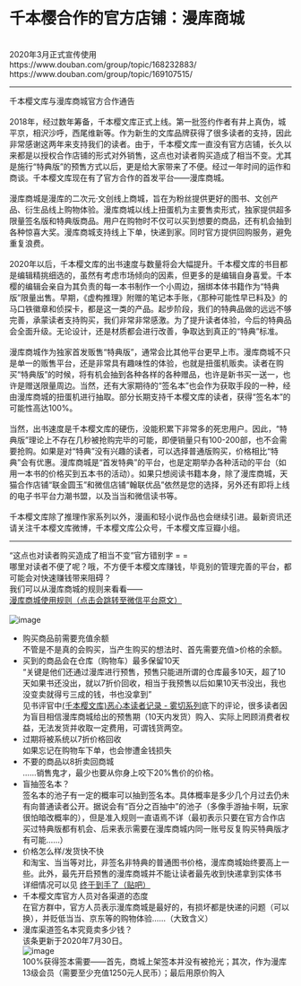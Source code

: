 千本樱合作的官方店铺：漫库商城
===

<br>  
2020年3月正式宣传使用<br>  
https://www.douban.com/group/topic/168232883/<br>  
https://www.douban.com/group/topic/169107515/<br>  

---

千本樱文库与漫库商城官方合作通告<br>  
2018年，经过数年筹备，千本樱文库正式上线。第一批签约作者有井上真伪，城平京，相沢沙呼，西尾维新等。作为新生的文库品牌获得了很多读者的支持，因此非常感谢这两年来支持我们的读者。由于，千本樱文库一直没有官方店铺，长久以来都是以授权合作店铺的形式对外销售，这点也对读者购买造成了相当不变。尤其是施行“特典版”的预售方式以后，更是给大家带来了不便。经过一年时间的运作和商谈。千本樱文库现在有了官方合作的首发平台——漫库商城。
<br>  
漫库商城是漫库的二次元·文创线上商城，旨在为粉丝提供更好的图书、文创产品、衍生品线上购物体验。漫库商城以线上扭蛋机为主要售卖形式，独家提供超多限量签名版和特典版商品。用户在购物时不仅可以买到想要的商品，还有机会抽到各种惊喜大奖。漫库商城支持线上下单，快递到家。同时官方提供回购服务，避免重复浪费。
<br>  
2020年以后，千本樱文库的出书速度与数量将会大幅提升。千本樱文库的书目都是编辑精挑细选的，虽然有考虑市场倾向的因素，但更多的是编辑自身喜爱。千本樱的编辑会亲自为其负责的每一本书制作一个小周边，捆绑本体书籍作为“特典版”限量出售。早期，《虚构推理》附赠的笔记本手账，《那种可能性早已料及》的马口铁徽章和侦探卡，都是这一类的产品。起步阶段，我们的特典品做的远远不够完善，承蒙读者支持购买，我们非常非常感激。为了提升读者体验，今后的特典品会全面升级。无论设计，还是材质都会进行改善，争取达到真正的“特典”标准。
<br>  
漫库商城作为独家首发贩售“特典版”，通常会比其他平台更早上市。漫库商城不只是单一的贩售平台，还是非常具有趣味性的体验，也就是扭蛋机贩卖。读者在购买“特典版”的时候，将有机会抽到各种各样的各种赠品，也许是新书买一送一，也许是赠送限量周边。当然，还有大家期待的“签名本”也会作为获取手段的一种，经由漫库商城的扭蛋机进行抽取。部分长期支持千本樱文库的读者，获得“签名本”的可能性高达100%。
<br>  
当然，出书速度是千本樱文库的硬伤，没能积累下非常多的死忠用户。因此，“特典版”理论上不存在几秒被抢购完毕的可能，即便销量只有100-200部，也不会需要抢购。如果是对“特典”没有兴趣的读者，可以选择普通版购买，价格相比“特典”会有优惠。漫库商城是“首发特典”的平台，也是定期举办各种活动的平台（如用一本书的价格买到五本书的活动）。如果只想阅读书籍本身，除了漫库商城，天猫合作店铺“联金圆玉”和微信店铺“翰联优品”依然是您的选择，另外还有即将上线的电子书平台力潮书盟，以及当当和微信读书等。
<br>  
千本樱文库除了推理作家系列以外，漫画和轻小说作品也会继续引进。最新资讯还请关注千本樱文库微博，千本樱文库公众号，千本樱文库豆瓣小组。<br>

---

“这点也对读者购买造成了相当不变”官方错别字 = =<br>
哪里对读者不便了呢？哦，不方便千本樱文库赚钱，毕竟别的管理完善的平台，都可能会对快速赚钱带来阻碍？<br>
我们可以从漫库商城的规则来看看——<br>
[漫库商城使用规则（点击会跳转至微信平台原文）](https://mp.weixin.qq.com/s/jN89vVPobqW5y2bE5WUZtA)<br>
<br>
![image](https://mmbiz.qpic.cn/mmbiz_png/ibeYqhymzvxhbEemeN05ZEuKAzdIicIRIw4ODhJtk29Q7FHVOfjkicWLmLE63soaGqTUdI3iayYbPkscBu1fM7cxzA/640)<br>
* 购买商品前需要充值余额<br>
不管是不是真的会购买，当产生购买的想法时、首先需要充值>价格的余额。<br>
* 买到的商品会在仓库（购物车）最多保留10天<br>
“关键是他们还通过漫库进行预售，预售只能进所谓的仓库最多10天，超了10天如果书还没出，就以7折价回收，相当于我预售以后如果10天书没出，我也没变卖就得亏三成的钱，书也没拿到”<br>
见书评官中[(千本樱文库)恶心本读者记录 - 雾切系列](https://book.douban.com/review/12720758/)底下的评论，很多读者因为盲目相信漫库商城给出的预售期（10天内发货）购入、实际上罔顾消费者权益，无法发货并收取一定费用，可谓钱货两空。<br>
* 过期将被系统以7折价格回收<br>
如果忘记在购物车下单，也会惨遭金钱损失
* 不要的商品以8折卖回商城<br>
……销售鬼才，最少也要从你身上咬下20%售价的价格。<br>
* 盲抽签名本？<br>
签名本的池子有一定的概率可以抽到签名本。具体概率是多少几个月过去仍未有向普通读者公开。据说会有“百分之百抽中”的池子（多像手游抽卡啊，玩家很怕暗改概率的），但是准入规则一直语焉不详（最初表示只要在官方合作店买过特典版都有机会、后来表示需要在漫库商城内同一账号反复购买特典版才有可能……）<br>
* 价格怎么样/发货快不快<br>
和淘宝、当当等对比，非签名非特典的普通图书价格，漫库商城始终要高上一些。此外，最先开启预售的漫库商城并不能让读者最先收到快递拿到实体书<br>
详细情况可以见 [终于到手了（贴吧）](https://tieba.baidu.com/p/6823569970)<br>
* 千本樱文库官方人员对各渠道的态度<br>
在官方群中，官方人员表示漫库商城是最好的，有损坏都是快递的问题（可以换），并贬低当当、京东等的购物体验……（大致含义）<br>
* 漫库渠道签名本究竟卖多少钱？<br>
该条更新于2020年7月30日。<br>
![image](https://www.douban.com/photos/photo/2615625108/#image)<br>
100%获得签本需要——首先，商城上架签本并没有被抢光；其次，作为漫库13级会员（需要至少充值1250元人民币）；最后用原价购入 <br>
